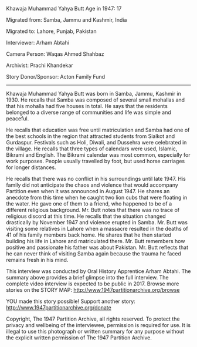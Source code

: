Khawaja Muhammad Yahya Butt
Age in 1947: 17

Migrated from: Samba, Jammu and Kashmir, India

Migrated to: Lahore, Punjab, Pakistan

Interviewer: Arham Abtahi

Camera Person: Waqas Ahmed Shahbaz

Archivist: Prachi Khandekar

Story Donor/Sponsor: Acton Family Fund

--------------------------------------

Khawaja Muhammad Yahya Butt was born in Samba, Jammu, Kashmir in 1930. He recalls that Samba was composed of several small mohallas and that his mohalla had five houses in total. He says that the residents belonged to a diverse range of communities and life was simple and peaceful.

He recalls that education was free until matriculation and Samba had one of the best
schools in the region that attracted students from Sialkot and Gurdaspur. Festivals such as Holi, Diwali, and Dussehra were celebrated in the village. He recalls that three types of calendars
were used, Islamic, Bikrami and English. The Bikrami calendar was most common, especially for work purposes. People usually travelled by foot, but used horse carriages for longer distances.

He recalls that there was no conflict in his surroundings until late 1947. His family did not anticipate the chaos and violence that would accompany Partition even when it was announced in August 1947. He shares an anecdote from this time when he caught two lion cubs that were floating in the water. He gave one of them to a friend, who happened to be of a different religious background. Mr. Butt notes that there was no trace of religious discord at this time. He recalls that the situation changed drastically by November 1947 and violence erupted in Samba. Mr. Butt was visiting some relatives in Lahore when a massacre resulted in the deaths of 41 of his family members back home. He shares that he then started building his life in Lahore and matriculated there. Mr. Butt remembers how positive and passionate his father was about Pakistan. Mr. Butt reflects that he can never think of visiting Samba again because the trauma he faced remains fresh in his mind.

This interview was conducted by Oral History Apprentice Arham Abtahi. The summary above provides a brief glimpse into the full interview. The complete video interview is expected to be public in 2017. Browse more stories on the STORY MAP: http://www.1947partitionarchive.org/browse

YOU made this story possible! Support another story: http://www.1947partitionarchive.org/donate

Copyright, The 1947 Partition Archive, all rights reserved. To protect the privacy and wellbeing of the interviewee, permission is required for use. It is illegal to use this photograph or written summary for any purpose without the explicit written permission of The 1947 Partition Archive.
